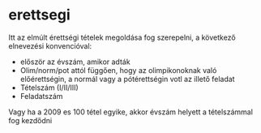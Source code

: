 # erettsegi
Itt az elmúlt érettségi tételek megoldása fog szerepelni, a következő elnevezési konvencióval:
* először az évszám, amikor adták
* Olim/norm/pot attól függően, hogy az olimpikonoknak való előérettségin, a normál vagy a pótérettségin votl az illető feladat
* Tételszám (I/II/III)
* Feladatszám

Vagy ha a 2009 es 100 tétel egyike, akkor évszám helyett a tételszámmal fog kezdődni
